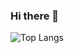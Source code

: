 ### Hi there 👋

![Top Langs](https://github-readme-stats.vercel.app/api/top-langs/?username=CharalambosIoannou&theme=tokyonight)

